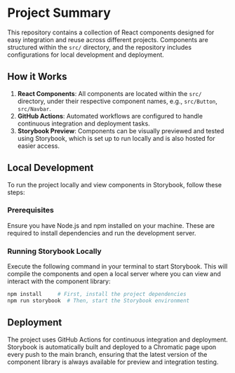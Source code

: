 # Project Summary

This repository contains a collection of React components designed for easy integration and reuse across different projects. Components are structured within the `src/` directory, and the repository includes configurations for local development and deployment.

## How it Works

1. **React Components**: All components are located within the `src/` directory, under their respective component names, e.g., `src/Button`, `src/Navbar`.
2. **GitHub Actions**: Automated workflows are configured to handle continuous integration and deployment tasks.
3. **Storybook Preview**: Components can be visually previewed and tested using Storybook, which is set up to run locally and is also hosted for easier access.

## Local Development

To run the project locally and view components in Storybook, follow these steps:

### Prerequisites

Ensure you have Node.js and npm installed on your machine. These are required to install dependencies and run the development server.

### Running Storybook Locally

Execute the following command in your terminal to start Storybook. This will compile the components and open a local server where you can view and interact with the component library:

```sh
npm install     # First, install the project dependencies
npm run storybook  # Then, start the Storybook environment
```

## Deployment

The project uses GitHub Actions for continuous integration and deployment. Storybook is automatically built and deployed to a Chromatic page upon every push to the main branch, ensuring that the latest version of the component library is always available for preview and integration testing.